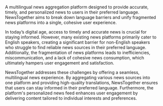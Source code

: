A multilingual news aggregation platform designed to provide accurate, timely, and personalized news to users in their preferred language. NewsTogether aims to break down language barriers and unify fragmented news platforms into a single, cohesive user experience.

In today’s digital age, access to timely and accurate news is crucial for staying informed. However, many existing news platforms primarily cater to English speakers, creating a significant barrier for non-English speakers who struggle to find reliable news sources in their preferred language. Additionally, the fragmentation of news platforms leads to inefficiencies, miscommunication, and a lack of cohesive news consumption, which ultimately hampers user engagement and satisfaction.

NewsTogether addresses these challenges by offering a seamless, multilingual news experience. By aggregating various news sources into one platform and providing high-quality translations, NewsTogether ensures that users can stay informed in their preferred language. Furthermore, the platform's personalized news feed enhances user engagement by delivering content tailored to individual interests and preferences.



